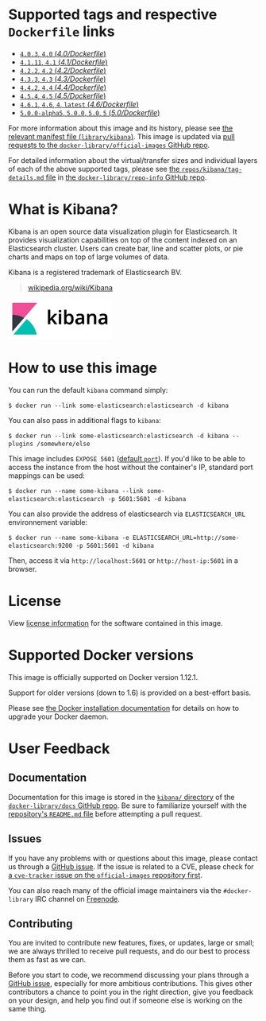 # Supported tags and respective `Dockerfile` links

-	[`4.0.3`, `4.0` (*4.0/Dockerfile*)](https://github.com/docker-library/kibana/blob/9fc787378f38bc25616d7118741a74b42402d344/4.0/Dockerfile)
-	[`4.1.11`, `4.1` (*4.1/Dockerfile*)](https://github.com/docker-library/kibana/blob/7ce21f8aa1e58443c3031fdbdf83a08ce34e49a4/4.1/Dockerfile)
-	[`4.2.2`, `4.2` (*4.2/Dockerfile*)](https://github.com/docker-library/kibana/blob/9fc787378f38bc25616d7118741a74b42402d344/4.2/Dockerfile)
-	[`4.3.3`, `4.3` (*4.3/Dockerfile*)](https://github.com/docker-library/kibana/blob/9fc787378f38bc25616d7118741a74b42402d344/4.3/Dockerfile)
-	[`4.4.2`, `4.4` (*4.4/Dockerfile*)](https://github.com/docker-library/kibana/blob/9fc787378f38bc25616d7118741a74b42402d344/4.4/Dockerfile)
-	[`4.5.4`, `4.5` (*4.5/Dockerfile*)](https://github.com/docker-library/kibana/blob/7ce21f8aa1e58443c3031fdbdf83a08ce34e49a4/4.5/Dockerfile)
-	[`4.6.1`, `4.6`, `4`, `latest` (*4.6/Dockerfile*)](https://github.com/docker-library/kibana/blob/e930401355dc9b268b3e7d036794263a8e0f7a82/4.6/Dockerfile)
-	[`5.0.0-alpha5`, `5.0.0`, `5.0`, `5` (*5.0/Dockerfile*)](https://github.com/docker-library/kibana/blob/f1e01a0c5d64b1eea3c9d90a2cba93d9f3924bd0/5.0/Dockerfile)

For more information about this image and its history, please see [the relevant manifest file (`library/kibana`)](https://github.com/docker-library/official-images/blob/master/library/kibana). This image is updated via [pull requests to the `docker-library/official-images` GitHub repo](https://github.com/docker-library/official-images/pulls?q=label%3Alibrary%2Fkibana).

For detailed information about the virtual/transfer sizes and individual layers of each of the above supported tags, please see [the `repos/kibana/tag-details.md` file](https://github.com/docker-library/repo-info/blob/master/repos/kibana/tag-details.md) in [the `docker-library/repo-info` GitHub repo](https://github.com/docker-library/repo-info).

# What is Kibana?

Kibana is an open source data visualization plugin for Elasticsearch. It provides visualization capabilities on top of the content indexed on an Elasticsearch cluster. Users can create bar, line and scatter plots, or pie charts and maps on top of large volumes of data.

Kibana is a registered trademark of Elasticsearch BV.

> [wikipedia.org/wiki/Kibana](https://en.wikipedia.org/wiki/Kibana)

![logo](https://raw.githubusercontent.com/docker-library/docs/8965672c23522a2196bba6a431a8746c10116304/kibana/logo.png)

# How to use this image

You can run the default `kibana` command simply:

```console
$ docker run --link some-elasticsearch:elasticsearch -d kibana
```

You can also pass in additional flags to `kibana`:

```console
$ docker run --link some-elasticsearch:elasticsearch -d kibana --plugins /somewhere/else
```

This image includes `EXPOSE 5601` ([default `port`](https://www.elastic.co/guide/en/kibana/current/_setting_kibana_server_properties.html)). If you'd like to be able to access the instance from the host without the container's IP, standard port mappings can be used:

```console
$ docker run --name some-kibana --link some-elasticsearch:elasticsearch -p 5601:5601 -d kibana
```

You can also provide the address of elasticsearch via `ELASTICSEARCH_URL` environnement variable:

```console
$ docker run --name some-kibana -e ELASTICSEARCH_URL=http://some-elasticsearch:9200 -p 5601:5601 -d kibana
```

Then, access it via `http://localhost:5601` or `http://host-ip:5601` in a browser.

# License

View [license information](https://github.com/elastic/kibana/blob/4557a6fc0ba08c5e7ac813a180179e5e2631c90a/LICENSE.md) for the software contained in this image.

# Supported Docker versions

This image is officially supported on Docker version 1.12.1.

Support for older versions (down to 1.6) is provided on a best-effort basis.

Please see [the Docker installation documentation](https://docs.docker.com/installation/) for details on how to upgrade your Docker daemon.

# User Feedback

## Documentation

Documentation for this image is stored in the [`kibana/` directory](https://github.com/docker-library/docs/tree/master/kibana) of the [`docker-library/docs` GitHub repo](https://github.com/docker-library/docs). Be sure to familiarize yourself with the [repository's `README.md` file](https://github.com/docker-library/docs/blob/master/README.md) before attempting a pull request.

## Issues

If you have any problems with or questions about this image, please contact us through a [GitHub issue](https://github.com/docker-library/kibana/issues). If the issue is related to a CVE, please check for [a `cve-tracker` issue on the `official-images` repository first](https://github.com/docker-library/official-images/issues?q=label%3Acve-tracker).

You can also reach many of the official image maintainers via the `#docker-library` IRC channel on [Freenode](https://freenode.net).

## Contributing

You are invited to contribute new features, fixes, or updates, large or small; we are always thrilled to receive pull requests, and do our best to process them as fast as we can.

Before you start to code, we recommend discussing your plans through a [GitHub issue](https://github.com/docker-library/kibana/issues), especially for more ambitious contributions. This gives other contributors a chance to point you in the right direction, give you feedback on your design, and help you find out if someone else is working on the same thing.
